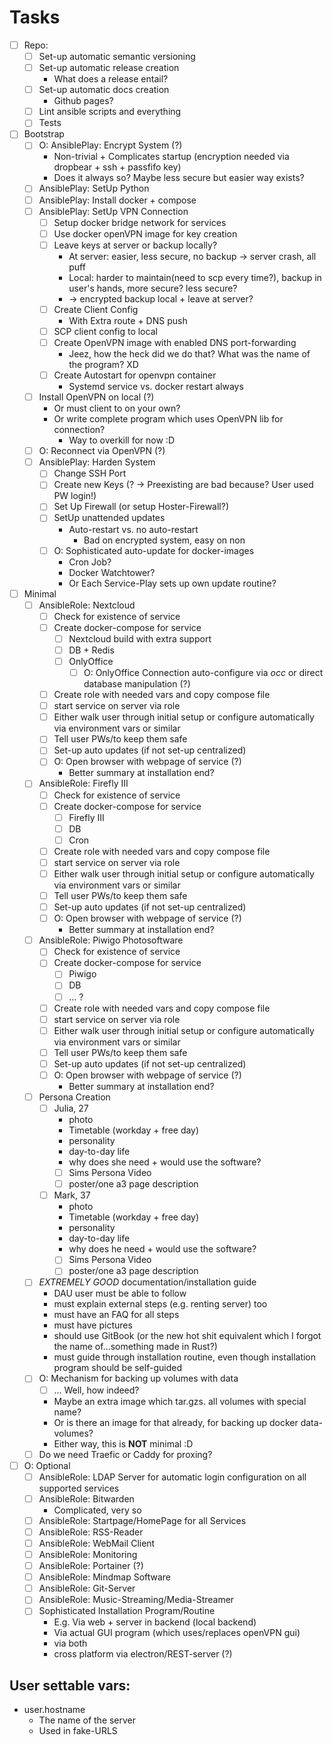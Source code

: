 # Tasks

- [ ] Repo:
    - [ ] Set-up automatic semantic versioning
    - [ ] Set-up automatic release creation
        - What does a release entail?
    - [ ] Set-up automatic docs creation
        - Github pages?
    - [ ] Lint ansible scripts and everything
    - [ ] Tests
- [ ] Bootstrap
    - [ ] O: AnsiblePlay: Encrypt System (?)
        - Non-trivial + Complicates startup (encryption needed via dropbear + ssh + passfifo key)
        - Does it always so? Maybe less secure but easier way exists?
    - [ ] AnsiblePlay: SetUp Python
    - [ ] AnsiblePlay: Install docker + compose
    - [ ] AnsiblePlay: SetUp VPN Connection
        - [ ] Setup docker bridge network for services
        - [ ] Use docker openVPN image for key creation
        - [ ] Leave keys at server or backup locally?
            - At server: easier, less secure, no backup -> server crash, all puff
            - Local: harder to maintain(need to scp every time?), backup in user's hands, more secure? less secure?
            - -> encrypted backup local + leave at server?
        - [ ] Create Client Config
            - With Extra route + DNS push 
        - [ ] SCP client config to local
        - [ ] Create OpenVPN image with enabled DNS port-forwarding
            - Jeez, how the heck did we do that? What was the name of the program? XD
        - [ ] Create Autostart for openvpn container
            - Systemd service vs. docker restart always
    - [ ] Install OpenVPN on local (?)
        - Or must client to on your own?
        - Or write complete program which uses OpenVPN lib for connection?
            - Way to overkill for now :D
    - [ ] O: Reconnect via OpenVPN (?)
    - [ ] AnsiblePlay: Harden System
        - [ ] Change SSH Port
        - [ ] Create new Keys (? -> Preexisting are bad because? User used PW login!)
        - [ ] Set Up Firewall (or setup Hoster-Firewall?)
        - [ ] SetUp unattended updates
            - Auto-restart vs. no auto-restart
                - Bad on encrypted system, easy on non
        - [ ] O: Sophisticated auto-update for docker-images
            - Cron Job?
            - Docker Watchtower?
            - Or Each Service-Play sets up own update routine?
- [ ] Minimal
    - [ ] AnsibleRole: Nextcloud
        - [ ] Check for existence of service
        - [ ] Create docker-compose for service
            - [ ] Nextcloud build with extra support
            - [ ] DB + Redis
            - [ ] OnlyOffice
                - [ ] O: OnlyOffice Connection auto-configure via _occ_ or direct database manipulation (?)
        - [ ] Create role with needed vars and copy compose file
        - [ ] start service on server via role
        - [ ] Either walk user through initial setup or configure automatically via environment vars or similar
        - [ ] Tell user PWs/to keep them safe
        - [ ] Set-up auto updates (if not set-up centralized)
        - [ ] O: Open browser with webpage of service (?)
            - Better summary at installation end?
    - [ ] AnsibleRole: Firefly III
        - [ ] Check for existence of service
        - [ ] Create docker-compose for service
            - [ ] Firefly III
            - [ ] DB 
            - [ ] Cron
        - [ ] Create role with needed vars and copy compose file
        - [ ] start service on server via role
        - [ ] Either walk user through initial setup or configure automatically via environment vars or similar
        - [ ] Tell user PWs/to keep them safe
        - [ ] Set-up auto updates (if not set-up centralized)
        - [ ] O: Open browser with webpage of service (?)
            - Better summary at installation end?
    - [ ] AnsibleRole: Piwigo Photosoftware
        - [ ] Check for existence of service
        - [ ] Create docker-compose for service
            - [ ] Piwigo
            - [ ] DB 
            - [ ] ... ?
        - [ ] Create role with needed vars and copy compose file
        - [ ] start service on server via role
        - [ ] Either walk user through initial setup or configure automatically via environment vars or similar
        - [ ] Tell user PWs/to keep them safe
        - [ ] Set-up auto updates (if not set-up centralized)
        - [ ] O: Open browser with webpage of service (?)
            - Better summary at installation end?
    - [ ] Persona Creation
        - [ ] Julia, 27
            - photo
            - Timetable (workday + free day)
            - personality
            - day-to-day life
            - why does she need + would use the software?
            - [ ] Sims Persona Video
            - [ ] poster/one a3 page description
        - [ ] Mark, 37
            - photo
            - Timetable (workday + free day)
            - personality
            - day-to-day life
            - why does he need + would use the software?
            - [ ] Sims Persona Video
            - [ ] poster/one a3 page description
    - [ ] _EXTREMELY GOOD_ documentation/installation guide
        - DAU user must be able to follow
        - must explain external steps (e.g. renting server) too
        - must have an FAQ for all steps
        - must have pictures
        - should use GitBook (or the new hot shit equivalent which I forgot the name of...something made in Rust?)
        - must guide through installation routine, even though installation program should be self-guided
    - [ ] O: Mechanism for backing up volumes with data
        - [ ] ... Well, how indeed?
        - Maybe an extra image which tar.gzs. all volumes with special name?
        - Or is there an image for that already, for backing up docker data-volumes?
        - Either way, this is __NOT__ minimal :D
    - [ ] Do we need Traefic or Caddy for proxing?
- [ ] O: Optional 
    - [ ] AnsibleRole: LDAP Server for automatic login configuration on all supported services
    - [ ] AnsibleRole: Bitwarden
        - Complicated, very so
    - [ ] AnsibleRole: Startpage/HomePage for all Services
    - [ ] AnsibleRole: RSS-Reader
    - [ ] AnsibleRole: WebMail Client
    - [ ] AnsibleRole: Monitoring
    - [ ] AnsibleRole: Portainer (?)
    - [ ] AnsibleRole: Mindmap Software
    - [ ] AnsibleRole: Git-Server
    - [ ] AnsibleRole: Music-Streaming/Media-Streamer
    - [ ] Sophisticated Installation Program/Routine
        - E.g. Via web + server in backend (local backend)
        - Via actual GUI program (which uses/replaces openVPN gui)
        - via both
        - cross platform via electron/REST-server (?)

## User settable vars:
- user.hostname
    - The name of the server
    - Used in fake-URLS
